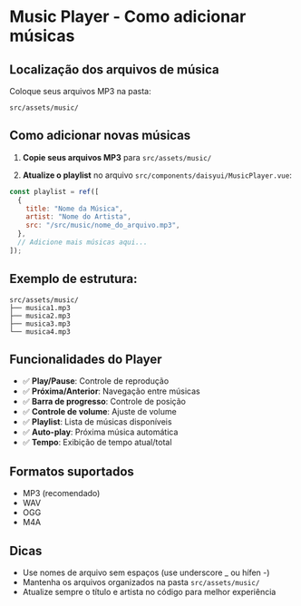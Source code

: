 # Music Player - Como adicionar músicas

## Localização dos arquivos de música

Coloque seus arquivos MP3 na pasta:

```
src/assets/music/
```

## Como adicionar novas músicas

1. **Copie seus arquivos MP3** para `src/assets/music/`

2. **Atualize o playlist** no arquivo `src/components/daisyui/MusicPlayer.vue`:

```javascript
const playlist = ref([
  {
    title: "Nome da Música",
    artist: "Nome do Artista",
    src: "/src/music/nome_do_arquivo.mp3",
  },
  // Adicione mais músicas aqui...
]);
```

## Exemplo de estrutura:

```
src/assets/music/
├── musica1.mp3
├── musica2.mp3
├── musica3.mp3
└── musica4.mp3
```

## Funcionalidades do Player

- ✅ **Play/Pause**: Controle de reprodução
- ✅ **Próxima/Anterior**: Navegação entre músicas
- ✅ **Barra de progresso**: Controle de posição
- ✅ **Controle de volume**: Ajuste de volume
- ✅ **Playlist**: Lista de músicas disponíveis
- ✅ **Auto-play**: Próxima música automática
- ✅ **Tempo**: Exibição de tempo atual/total

## Formatos suportados

- MP3 (recomendado)
- WAV
- OGG
- M4A

## Dicas

- Use nomes de arquivo sem espaços (use underscore \_ ou hífen -)
- Mantenha os arquivos organizados na pasta `src/assets/music/`
- Atualize sempre o título e artista no código para melhor experiência

